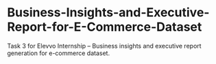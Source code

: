 # Business-Insights-and-Executive-Report-for-E-Commerce-Dataset
Task 3 for Elevvo Internship – Business insights and executive report generation for e-commerce dataset.
